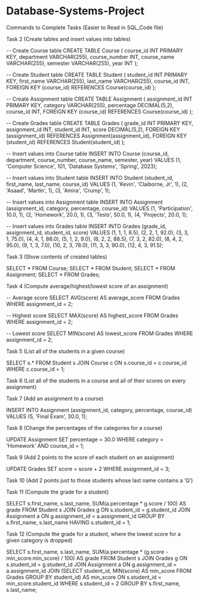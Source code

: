 # Database-Systems-Project

Commands to Complete Tasks (Easier to Read in SQL_Code file)

Task 2 (Create tables and insert values into tables)

-- Create Course table
CREATE TABLE Course (
  course_id INT PRIMARY KEY,
  department VARCHAR(255),
  course_number INT,
  course_name VARCHAR(255),
  semester VARCHAR(255),
  year INT
);

-- Create Student table
CREATE TABLE Student (
  student_id INT PRIMARY KEY,
  first_name VARCHAR(255),
  last_name VARCHAR(255),
  course_id INT,
  FOREIGN KEY (course_id) REFERENCES Course(course_id)
);

-- Create Assignment table
CREATE TABLE Assignment (
  assignment_id INT PRIMARY KEY,
  category VARCHAR(255),
  percentage DECIMAL(5,2),
  course_id INT,
  FOREIGN KEY (course_id) REFERENCES Course(course_id)
);

-- Create Grades table
CREATE TABLE Grades (
  grade_id INT PRIMARY KEY,
  assignment_id INT,
  student_id INT,
  score DECIMAL(5,2),
  FOREIGN KEY (assignment_id) REFERENCES Assignment(assignment_id),
  FOREIGN KEY (student_id) REFERENCES Student(student_id)
);

-- Insert values into Course table
INSERT INTO Course (course_id, department, course_number, course_name, semester, year)
VALUES (1, 'Computer Science', 101, 'Database Systems', 'Spring', 2023);

-- Insert values into Student table
INSERT INTO Student (student_id, first_name, last_name, course_id)
VALUES (1, 'Kevin', 'Claiborne, Jr', 1),
       (2, 'Asaad', 'Martin', 1),
       (3, 'Amira', 'Crump', 1);

-- Insert values into Assignment table
INSERT INTO Assignment (assignment_id, category, percentage, course_id)
VALUES (1, 'Participation', 10.0, 1),
       (2, 'Homework', 20.0, 1),
       (3, 'Tests', 50.0, 1),
       (4, 'Projects', 20.0, 1);

-- Insert values into Grades table
INSERT INTO Grades (grade_id, assignment_id, student_id, score)
VALUES (1, 1, 1, 8.5),
       (2, 2, 1, 92.0),
       (3, 3, 1, 75.0),
       (4, 4, 1, 88.0),
       (5, 1, 2, 9.0),
       (6, 2, 2, 88.5),
       (7, 3, 2, 82.0),
       (8, 4, 2, 95.0),
       (9, 1, 3, 7.0),
       (10, 2, 3, 78.0),
       (11, 3, 3, 90.0),
       (12, 4, 3, 91.5);
       
       
       
Task 3 (Show contents of created tables)

SELECT * FROM Course;
SELECT * FROM Student;
SELECT * FROM Assignment;
SELECT * FROM Grades;



Task 4 (Compute average/highest/lowest score of an assignment)

-- Average score
SELECT AVG(score) AS average_score
FROM Grades
WHERE assignment_id = 2;

-- Highest score
SELECT MAX(score) AS highest_score
FROM Grades
WHERE assignment_id = 2;

-- Lowest score
SELECT MIN(score) AS lowest_score
FROM Grades
WHERE assignment_id = 2;



Task 5 (List all of the students in a given course)

SELECT s.* FROM Student s
JOIN Course c ON s.course_id = c.course_id
WHERE c.course_id = 1;



Task 6 (List all of the students in a course and all of their scores on every assignment)


Task 7 (Add an assignment to a course)

INSERT INTO Assignment (assignment_id, category, percentage, course_id)
VALUES (5, 'Final Exam', 30.0, 1);



Task 8 (Change the percentages of the categories for a course)

UPDATE Assignment
SET percentage = 30.0
WHERE category = 'Homework' AND course_id = 1;



Task 9 (Add 2 points to the score of each student on an assignment)

UPDATE Grades
SET score = score + 2
WHERE assignment_id = 3;



Task 10 (Add 2 points just to those students whose last name contains a ‘Q’)


Task 11 (Compute the grade for a student)

SELECT s.first_name, s.last_name, SUM(a.percentage * g.score / 100) AS grade
FROM Student s
JOIN Grades g ON s.student_id = g.student_id
JOIN Assignment a ON g.assignment_id = a.assignment_id
GROUP BY s.first_name, s.last_name
HAVING s.student_id = 1;


Task 12 (Compute the grade for a student, where the lowest score for a given category is dropped)

SELECT s.first_name, s.last_name, SUM(a.percentage * (g.score - min_score.min_score) / 100) AS grade
FROM Student s
JOIN Grades g ON s.student_id = g.student_id
JOIN Assignment a ON g.assignment_id = a.assignment_id
JOIN (SELECT student_id, MIN(score) AS min_score FROM Grades GROUP BY student_id) AS min_score ON s.student_id = min_score.student_id
WHERE s.student_id = 2
GROUP BY s.first_name, s.last_name;

